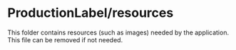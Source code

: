 # ProductionLabel/resources

This folder contains resources (such as images) needed by the application. This file can
be removed if not needed.
